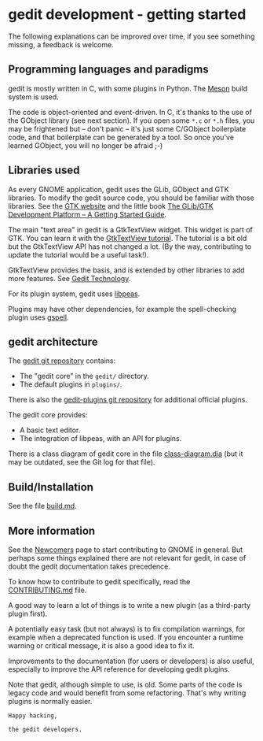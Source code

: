 gedit development - getting started
===================================

The following explanations can be improved over time, if you see something
missing, a feedback is welcome.

Programming languages and paradigms
-----------------------------------

gedit is mostly written in C, with some plugins in Python. The
[Meson](https://mesonbuild.com/) build system is used.

The code is object-oriented and event-driven. In C, it's thanks to the use of
the GObject library (see next section). If you open some `*.c` or `*.h` files,
you may be frightened but – don't panic – it's just some C/GObject boilerplate
code, and that boilerplate can be generated by a tool. So once you've learned
GObject, you will no longer be afraid ;-)

Libraries used
--------------

As every GNOME application, gedit uses the GLib, GObject and GTK libraries. To
modify the gedit source code, you should be familiar with those libraries. See
the [GTK website](https://www.gtk.org/) and the little book
[The GLib/GTK Development Platform – A Getting Started Guide](https://gitlab.gnome.org/swilmet/glib-gtk-book).

The main "text area" in gedit is a GtkTextView widget. This widget is part of
GTK. You can learn it with the
[GtkTextView tutorial](http://www.bravegnu.org/gtktext/). The tutorial is a bit
old but the GtkTextView API has not changed a lot. (By the way, contributing to
update the tutorial would be a useful task!).

GtkTextView provides the basis, and is extended by other libraries to add more
features. See [Gedit Technology](https://gedit-technology.net/).

For its plugin system, gedit uses
[libpeas](https://wiki.gnome.org/Projects/Libpeas).

Plugins may have other dependencies, for example the spell-checking plugin uses
[gspell](https://gitlab.gnome.org/GNOME/gspell).

gedit architecture
------------------

The [gedit git repository](https://gitlab.gnome.org/GNOME/gedit) contains:
- The "gedit core" in the `gedit/` directory.
- The default plugins in `plugins/`.

There is also the
[gedit-plugins git repository](https://gitlab.gnome.org/GNOME/gedit-plugins)
for additional official plugins.

The gedit core provides:
- A basic text editor.
- The integration of libpeas, with an API for plugins.

There is a class diagram of gedit core in the file
[class-diagram.dia](class-diagram.dia) (but it may be outdated, see the Git log
for that file).

Build/Installation
------------------

See the file [build.md](build.md).

More information
----------------

See the [Newcomers](https://wiki.gnome.org/Newcomers/) page to start
contributing to GNOME in general. But perhaps some things explained there are
not relevant for gedit, in case of doubt the gedit documentation takes
precedence.

To know how to contribute to gedit specifically, read the
[CONTRIBUTING.md](../CONTRIBUTING.md) file.

A good way to learn a lot of things is to write a new plugin (as a third-party
plugin first).

A potentially easy task (but not always) is to fix compilation warnings, for
example when a deprecated function is used. If you encounter a runtime warning
or critical message, it is also a good idea to fix it.

Improvements to the documentation (for users or developers) is also useful,
especially to improve the API reference for developing gedit plugins.

Note that gedit, although simple to use, is old. Some parts of the code is
legacy code and would benefit from some refactoring. That's why writing plugins
is normally easier.

    Happy hacking,

    the gedit developers.

